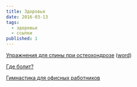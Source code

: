 ```yaml
---
title: Здоровье
date: 2016-03-13
tags:
  - здоровье
  - ссылки
published: 1
---
```


<a href="http://spinet.ru/osteoh/lgimckb.php">Упражнения для спины при остеохондрозе</a> (<a href="/i/lgprint.doc">word</a>)<br>

<a href="http://www.mhealth.ru/health/organizm/345061/">Где болит?</a><br>

<a href="http://lfk-gimnastika.com/lfk-i/158-gimnastika-dlya-ofisnykh-rabotnikov">Гимнастика для офисных работников</a><br>